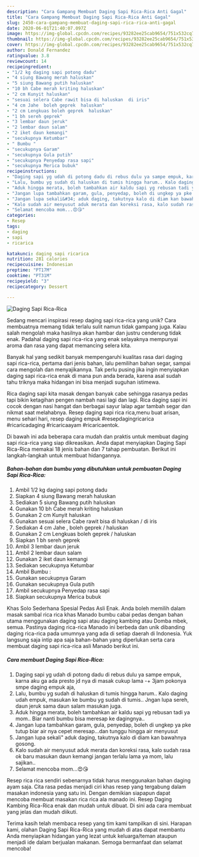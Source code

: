 ```yaml
---
description: "Cara Gampang Membuat Daging Sapi Rica-Rica Anti Gagal"
title: "Cara Gampang Membuat Daging Sapi Rica-Rica Anti Gagal"
slug: 2450-cara-gampang-membuat-daging-sapi-rica-rica-anti-gagal
date: 2020-06-01T21:40:07.097Z
image: https://img-global.cpcdn.com/recipes/93282ee25cab9654/751x532cq70/daging-sapi-rica-rica-foto-resep-utama.jpg
thumbnail: https://img-global.cpcdn.com/recipes/93282ee25cab9654/751x532cq70/daging-sapi-rica-rica-foto-resep-utama.jpg
cover: https://img-global.cpcdn.com/recipes/93282ee25cab9654/751x532cq70/daging-sapi-rica-rica-foto-resep-utama.jpg
author: Donald Fernandez
ratingvalue: 3.8
reviewcount: 14
recipeingredient:
- "1/2 kg daging sapi potong dadu"
- "4 siung Bawang merah haluskan"
- "5 siung Bawang putih haluskan"
- "10 bh Cabe merah kriting haluskan"
- "2 cm Kunyit haluskan"
- "sesuai selera Cabe rawit bisa di haluskan  di iris"
- "4 cm Jahe  boleh geprek  haluskan"
- "2 cm Lengkuas boleh geprek  haluskan"
- "1 bh sereh geprek"
- "3 lembar daun jeruk"
- "2 lembar daun salam"
- "2 iket daun kemangi"
- "secukupnya Ketumbar"
- " Bumbu "
- "secukupnya Garam"
- "secukupnya Gula putih"
- "secukupnya Penyedap rasa sapi"
- "secukupnya Merica bubuk"
recipeinstructions:
- "Daging sapi yg udah di potong dadu di rebus dulu ya sampe empuk, karna aku ga ada presto jd nya di masak cukup lama -+ 3jam pokonya smpe daging empuk aja,"
- "Lalu, bumbu yg sudah di haluskan di tumis hingga harum.. Kalo daging udah empuk, masukan ke bumbu yg sudah di tumis.. Jngan lupa sereh, daun jeruk sama daun salam masukan juga."
- "Aduk hingga merata, boleh tambahkan air kaldu sapi yg rebusan tadi ya mom.. Biar nanti bumbu bisa meresap ke dagingnya.."
- "Jangan lupa tambahkan garam, gula, penyedap, boleh di ungkep ya pke tutup biar air nya cepet meresap...dan tunggu hingga air menyusut"
- "Jangan lupa sekali&#34; aduk daging, takutnya kalo di diam kan bawahnya gosong."
- "Kalo sudah air menyusut aduk merata dan koreksi rasa, kalo sudah rasa ok baru masukan daun kemangi jangan terlalu lama ya mom, lalu sajikan.."
- "Selamat mencoba mom...😍😘"
categories:
- Resep
tags:
- daging
- sapi
- ricarica

katakunci: daging sapi ricarica 
nutrition: 281 calories
recipecuisine: Indonesian
preptime: "PT17M"
cooktime: "PT31M"
recipeyield: "3"
recipecategory: Dessert

---
```



![Daging Sapi Rica-Rica](https://img-global.cpcdn.com/recipes/93282ee25cab9654/751x532cq70/daging-sapi-rica-rica-foto-resep-utama.jpg)

Sedang mencari inspirasi resep daging sapi rica-rica yang unik? Cara membuatnya memang tidak terlalu sulit namun tidak gampang juga. Kalau salah mengolah maka hasilnya akan hambar dan justru cenderung tidak enak. Padahal daging sapi rica-rica yang enak selayaknya mempunyai aroma dan rasa yang dapat memancing selera kita.

Banyak hal yang sedikit banyak mempengaruhi kualitas rasa dari daging sapi rica-rica, pertama dari jenis bahan, lalu pemilihan bahan segar, sampai cara mengolah dan menyajikannya. Tak perlu pusing jika ingin menyiapkan daging sapi rica-rica enak di mana pun anda berada, karena asal sudah tahu triknya maka hidangan ini bisa menjadi suguhan istimewa.

Rica daging sapi kita masak dengan banyak cabe sehingga rasanya pedas tapi bikin ketagihan pengen nambah nasi lagi dan lagi. Rica daging sapi ini cocok dengan nasi hangat dan berbagai sayur lalap agar tambah segar dan nikmat saat melahabnya. Resep daging sapi rica rica,menu buat arisan, menu sehari hari, resep daging empuk #resepdagingricarica #ricaricadaging #ricaricaayam #ricaricaentok.


Di bawah ini ada beberapa cara mudah dan praktis untuk membuat daging sapi rica-rica yang siap dikreasikan. Anda dapat menyiapkan Daging Sapi Rica-Rica memakai 18 jenis bahan dan 7 tahap pembuatan. Berikut ini langkah-langkah untuk membuat hidangannya.

<!--inarticleads1-->

##### Bahan-bahan dan bumbu yang dibutuhkan untuk pembuatan Daging Sapi Rica-Rica:

1. Ambil 1/2 kg daging sapi potong dadu
1. Siapkan 4 siung Bawang merah haluskan
1. Sediakan 5 siung Bawang putih haluskan
1. Gunakan 10 bh Cabe merah kriting haluskan
1. Gunakan 2 cm Kunyit haluskan
1. Gunakan sesuai selera Cabe rawit bisa di haluskan / di iris
1. Sediakan 4 cm Jahe , boleh geprek / haluskan
1. Gunakan 2 cm Lengkuas boleh geprek / haluskan
1. Siapkan 1 bh sereh geprek
1. Ambil 3 lembar daun jeruk
1. Ambil 2 lembar daun salam
1. Gunakan 2 iket daun kemangi
1. Sediakan secukupnya Ketumbar
1. Ambil  Bumbu :
1. Gunakan secukupnya Garam
1. Gunakan secukupnya Gula putih
1. Ambil secukupnya Penyedap rasa sapi
1. Siapkan secukupnya Merica bubuk


Khas Solo Sederhana Spesial Pedas Asli Enak. Anda boleh memilih dalam masak sambal rica rica khas Manado bumbu cabai pedas dengan bahan utama menggunakan daging sapi atau daging kambing atau Domba mbek, semua. Pastinya daging rica-rica Manado ini berbeda dan unik dibanding daging rica-rica pada umumnya yang ada di setiap daerah di Indonesia. Yuk langsung saja intip apa saja bahan-bahan yang diperlukan serta cara membuat daging sapi rica-rica asli Manado berikut ini. 

<!--inarticleads2-->

##### Cara membuat Daging Sapi Rica-Rica:

1. Daging sapi yg udah di potong dadu di rebus dulu ya sampe empuk, karna aku ga ada presto jd nya di masak cukup lama -+ 3jam pokonya smpe daging empuk aja,
1. Lalu, bumbu yg sudah di haluskan di tumis hingga harum.. Kalo daging udah empuk, masukan ke bumbu yg sudah di tumis.. Jngan lupa sereh, daun jeruk sama daun salam masukan juga.
1. Aduk hingga merata, boleh tambahkan air kaldu sapi yg rebusan tadi ya mom.. Biar nanti bumbu bisa meresap ke dagingnya..
1. Jangan lupa tambahkan garam, gula, penyedap, boleh di ungkep ya pke tutup biar air nya cepet meresap...dan tunggu hingga air menyusut
1. Jangan lupa sekali&#34; aduk daging, takutnya kalo di diam kan bawahnya gosong.
1. Kalo sudah air menyusut aduk merata dan koreksi rasa, kalo sudah rasa ok baru masukan daun kemangi jangan terlalu lama ya mom, lalu sajikan..
1. Selamat mencoba mom...😍😘


Resep rica rica sendiri sebenarnya tidak harus menggunakan bahan daging ayam saja. Cita rasa pedas menjadi ciri khas resep yang tergabung dalam masakan indonesia yang satu ini. Dengan demikian siapapun dapat mencoba membuat masakan rica rica ala manado ini. Resep Daging Kambing Rica-Rica enak dan mudah untuk dibuat. Di sini ada cara membuat yang jelas dan mudah diikuti. 

Terima kasih telah membaca resep yang tim kami tampilkan di sini. Harapan kami, olahan Daging Sapi Rica-Rica yang mudah di atas dapat membantu Anda menyiapkan hidangan yang lezat untuk keluarga/teman ataupun menjadi ide dalam berjualan makanan. Semoga bermanfaat dan selamat mencoba!
